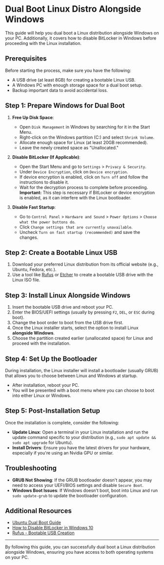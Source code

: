 # Dual Boot Linux Distro Alongside Windows

This guide will help you dual boot a Linux distribution alongside Windows on your PC. Additionally, it covers how to disable BitLocker in Windows before proceeding with the Linux installation.

## Prerequisites

Before starting the process, make sure you have the following:

- A USB drive (at least 8GB) for creating a bootable Linux USB.
- A Windows PC with enough storage space for a dual boot setup.
- Backup important data to avoid accidental loss.

## Step 1: Prepare Windows for Dual Boot

1. **Free Up Disk Space**: 
   - Open `Disk Management` in Windows by searching for it in the Start Menu.
   - Right-click on the Windows partition (C:) and select `Shrink Volume`.
   - Allocate enough space for Linux (at least 20GB recommended).
   - Leave the newly created space as "Unallocated."

2. **Disable BitLocker (If Applicable)**:
   - Open the Start Menu and go to `Settings` > `Privacy & Security`.
   - Under `Device Encryption`, click on `Device encryption`.
   - If device encryption is enabled, click on `Turn off` and follow the instructions to disable it.
   - Wait for the decryption process to complete before proceeding. **Important:** This step is necessary if BitLocker or device encryption is enabled, as it can interfere with the Linux bootloader.


3. **Disable Fast Startup**:
   - Go to `Control Panel` > `Hardware and Sound` > `Power Options` > `Choose what the power buttons do`.
   - Click `Change settings that are currently unavailable`.
   - Uncheck `Turn on fast startup (recommended)` and save the changes.

## Step 2: Create a Bootable Linux USB

1. Download your preferred Linux distribution from its official website (e.g., Ubuntu, Fedora, etc.).
2. Use a tool like [Rufus](https://rufus.ie/) or [Etcher](https://www.balena.io/etcher/) to create a bootable USB drive with the Linux ISO file.

## Step 3: Install Linux Alongside Windows

1. Insert the bootable USB drive and reboot your PC.
2. Enter the BIOS/UEFI settings (usually by pressing `F2`, `DEL`, or `ESC` during boot).
3. Change the boot order to boot from the USB drive first.
4. Once the Linux installer starts, select the option to install Linux **alongside Windows**.
5. Choose the partition created earlier (unallocated space) for Linux and proceed with the installation.

## Step 4: Set Up the Bootloader

During installation, the Linux installer will install a bootloader (usually GRUB) that allows you to choose between Linux and Windows at startup.

- After installation, reboot your PC.
- You will be presented with a boot menu where you can choose to boot into either Linux or Windows.

## Step 5: Post-Installation Setup

Once the installation is complete, consider the following:

- **Update Linux**: Open a terminal in your Linux installation and run the update command specific to your distribution (e.g., `sudo apt update && sudo apt upgrade` for Ubuntu).
- **Install Drivers**: Ensure you have the latest drivers for your hardware, especially if you're using an Nvidia GPU or similar.

## Troubleshooting

- **GRUB Not Showing**: If the GRUB bootloader doesn't appear, you may need to access your UEFI/BIOS settings and disable `Secure Boot`.
- **Windows Boot Issues**: If Windows doesn't boot, boot into Linux and run `sudo update-grub` to update the bootloader configuration.

## Additional Resources

- [Ubuntu Dual Boot Guide](https://ubuntu.com/tutorials/install-ubuntu-desktop#1-overview)
- [How to Disable BitLocker in Windows 10](https://support.microsoft.com/en-us/windows/turn-off-bitlocker-decryption-9b3b1151-57b3-c202-d5a0-719a8e9c55fb)
- [Rufus - Bootable USB Creation](https://rufus.ie/)

---
By following this guide, you can successfully dual boot a Linux distribution alongside Windows, ensuring you have access to both operating systems on your PC.
